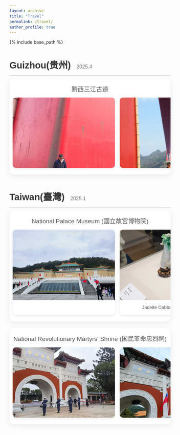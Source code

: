 ```yaml
---
layout: archive
title: "Travel"
permalink: /travel/
author_profile: true
---
```


{% include base_path %}

<style>
  @import url('https://fonts.googleapis.com/css2?family=Poppins:wght@300;400;600&display=swap');

  .travel-log-container {
    font-family: 'Poppins', sans-serif;
    color: #333;
    line-height: 1.6;
    margin-top: 2rem;
  }

  .trip-section {
    margin-bottom: 3rem;
  }

  .trip-section h2 {
    font-size: 1.8rem;
    font-weight: 600;
    margin-bottom: 0.5rem;
    border-bottom: 2px solid #e0e0e0;
    padding-bottom: 0.5rem;
  }

  .trip-section h2 .trip-date {
    font-size: 1rem;
    font-weight: 300;
    color: #777;
    margin-left: 10px;
  }

  .slider-title {
    font-size: 1.2rem;
    font-weight: 500;
    margin: 10px 0;
    color: #555;
    text-align: center;
  }

  .slider-container {
    position: relative;
    overflow-x: auto;  /* Enable horizontal scrolling */
    padding: 10px;
    background: #ffffff;
    border-radius: 15px;
    box-shadow: 0 5px 20px rgba(0,0,0,0.08);
    margin-bottom: 20px;
    scrollbar-color: #888 #f1f1f1; /* For Firefox */
  }
  
  /* Custom scrollbar for WebKit browsers */
  .slider-container::-webkit-scrollbar {
    height: 8px;
  }

  .slider-container::-webkit-scrollbar-track {
    background: #f1f1f1;
    border-radius: 10px;
  }

  .slider-container::-webkit-scrollbar-thumb {
    background: #888;
    border-radius: 10px;
  }

  .slider-container::-webkit-scrollbar-thumb:hover {
    background: #555;
  }

  .slider-track {
    display: flex;
    gap: 15px;
    user-select: none;
    padding-bottom: 10px; /* Add padding to avoid scrollbar overlap */
  }

  .photo-card {
    flex: 0 0 320px;
    background: #fff;
    border-radius: 10px;
    overflow: hidden;
    box-shadow: 0 2px 8px rgba(0,0,0,0.1);
    transition: transform 0.3s ease;
    cursor: pointer;
    position: relative;
  }

  .photo-card:hover {
    transform: translateY(-3px);
  }

  .photo-card img {
    width: 100%;
    height: 220px;
    object-fit: cover;
    display: block;
  }
  
  .zoom-icon {
    position: absolute;
    top: 10px;
    right: 10px;
    background: rgba(0,0,0,0.5);
    color: white;
    width: 30px;
    height: 30px;
    border-radius: 50%;
    display: flex;
    justify-content: center;
    align-items: center;
    font-size: 16px;
    opacity: 0;
    transition: opacity 0.3s;
    z-index: 2;
  }
  
  .photo-card:hover .zoom-icon {
    opacity: 1;
  }

  .photo-card .caption {
    padding: 12px;
    text-align: center;
  }

  .photo-card p {
    margin: 0;
    font-size: 0.9rem;
    color: #555;
  }
  
  .modal {
    display: none;
    position: fixed;
    z-index: 1000;
    left: 0;
    top: 0;
    width: 100%;
    height: 100%;
    background-color: rgba(0, 0, 0, 0.9);
    overflow: auto;
  }

  .modal-content {
    margin: auto;
    display: block;
    max-width: 90%;
    max-height: 90%;
    position: absolute;
    top: 50%;
    left: 50%;
    transform: translate(-50%, -50%);
  }

  .close {
    position: absolute;
    top: 15px;
    right: 35px;
    color: #f1f1f1;
    font-size: 40px;
    font-weight: bold;
    transition: 0.3s;
    cursor: pointer;
  }

  .close:hover,
  .close:focus {
    color: #bbb;
    text-decoration: none;
  }
</style>

<div class="travel-log-container">

  <div class="trip-section">
    <h2>Guizhou(贵州) <span class="trip-date">2025.4</span></h2>
    <div class="slider-container">
      <h3 class="slider-title">黔西三江古道</h3>
      <div class="slider-track">
        <div class="photo-card">
          <div class="zoom-icon">🔍</div>
          <img src="/images/travel/guizhou/guizhou1.jpg" alt="">
        </div>
        <div class="photo-card">
          <div class="zoom-icon">🔍</div>
          <img src="/images/travel/guizhou/guizhou2.jpg" alt="">
        </div>
        <div class="photo-card">
          <div class="zoom-icon">🔍</div>
          <img src="/images/travel/guizhou/guizhou3.jpg" alt="">
        </div>
        <div class="photo-card">
          <div class="zoom-icon">🔍</div>
          <img src="/images/travel/guizhou/guizhou4.jpg" alt="">
        </div>
        <div class="photo-card">
          <div class="zoom-icon">🔍</div>
          <img src="/images/travel/guizhou/guizhou5.jpg" alt="">
        </div>
        <div class="photo-card">
          <div class="zoom-icon">🔍</div>
          <img src="/images/travel/guizhou/guizhou6.jpg" alt="">
        </div>
        <div class="photo-card">
          <div class="zoom-icon">🔍</div>
          <img src="/images/travel/guizhou/guizhou7.jpg" alt="">
        </div>
        <div class="photo-card">
          <div class="zoom-icon">🔍</div>
          <img src="/images/travel/guizhou/guizhou8.jpg" alt="">
        </div>
        <div class="photo-card">
          <div class="zoom-icon">🔍</div>
          <img src="/images/travel/guizhou/guizhou9.jpg" alt="">
        </div>
      </div>
    </div>
  </div>

  <div class="trip-section">
    <h2>Taiwan(臺灣) <span class="trip-date">2025.1</span></h2>
    <div class="slider-container">
      <h3 class="slider-title">National Palace Museum (國立故宮博物院)</h3>
      <div class="slider-track">
        <div class="photo-card">
          <div class="zoom-icon">🔍</div>
          <img src="/images/travel/taiwan/taiwan1.jpg" alt="National Palace Museum">
        </div>
        <div class="photo-card">
          <div class="zoom-icon">🔍</div>
          <img src="/images/travel/taiwan/taiwan2.jpg" alt="Jadeite Cabbage">
          <div class="caption"><p>Jadeite Cabbage (翠玉白菜)</p></div>
        </div>
      </div>
    </div>
    <div class="slider-container">
      <h3 class="slider-title">National Revolutionary Martyrs' Shrine (国民革命忠烈祠)</h3>
      <div class="slider-track">
        <div class="photo-card">
          <div class="zoom-icon">🔍</div>
          <img src="/images/travel/taiwan/taiwan11.jpg" alt="National Revolutionary Martyrs' Shrine">
        </div>
        <div class="photo-card">
          <div class="zoom-icon">🔍</div>
          <img src="/images/travel/taiwan/taiwan12.jpg" alt="National Revolutionary Martyrs' Shrine">
        </div>
        <div class="photo-card">
          <div class="zoom-icon">🔍</div>
          <img src="/images/travel/taiwan/taiwan13.jpg" alt="National Revolutionary Martyrs' Shrine">
        </div>
      </div>
    </div>
  </div>

</div>

<!-- Image Modal -->
<div id="imageModal" class="modal">
  <span class="close">&times;</span>
  <img class="modal-content" id="modalImage">
</div>

<script>
  document.addEventListener('DOMContentLoaded', function() {
    // Handle wheel and mouse drag events
    const sliders = document.querySelectorAll('.slider-container');
    
    sliders.forEach(function(slider) {
      // Mouse wheel event
      slider.addEventListener('wheel', function(e) {
        // No preventDefault to allow vertical page scroll when slider is at ends
        if (this.scrollWidth > this.clientWidth) {
            this.scrollLeft += e.deltaY;
        }
      }, { passive: true }); // Use passive for better scroll performance
      
      // Mouse drag event
      let isDragging = false;
      let startPosition;
      let scrollLeftStart;
      
      slider.addEventListener('mousedown', function(e) {
        isDragging = true;
        startPosition = e.pageX - this.offsetLeft;
        scrollLeftStart = this.scrollLeft;
        this.style.cursor = 'grabbing';
      });
      
      slider.addEventListener('mousemove', function(e) {
        if (!isDragging) return;
        e.preventDefault(); // Prevent text selection while dragging
        const x = e.pageX - this.offsetLeft;
        const walk = (x - startPosition) * 2; // scroll-fast
        this.scrollLeft = scrollLeftStart - walk;
      });
      
      slider.addEventListener('mouseup', function(e) {
        isDragging = false;
        this.style.cursor = 'grab';
      });
      
      slider.addEventListener('mouseleave', function() {
        isDragging = false;
        this.style.cursor = 'grab';
      });
    });
    
    // Image click to enlarge functionality
    const modal = document.getElementById('imageModal');
    const modalImg = document.getElementById('modalImage');
    const closeBtn = document.getElementsByClassName('close')[0];
    
    const photoCards = document.querySelectorAll('.photo-card');
    
    photoCards.forEach(function(card) {
      let isDraggingOnCard = false;
      let startX;

      card.addEventListener('mousedown', function(e) {
          startX = e.clientX;
          isDraggingOnCard = false;
      });

      card.addEventListener('mousemove', function(e) {
          if (Math.abs(e.clientX - startX) > 5) { // Threshold to detect drag
              isDraggingOnCard = true;
          }
      });

      card.addEventListener('mouseup', function(e) {
          if (!isDraggingOnCard) {
              const img = this.querySelector('img');
              if (img) {
                  modal.style.display = 'block';
                  modalImg.src = img.src;
              }
          }
      });
    });
    
    // Close modal
    closeBtn.addEventListener('click', function() {
      modal.style.display = 'none';
    });
    
    window.addEventListener('click', function(e) {
      if (e.target === modal) {
        modal.style.display = 'none';
      }
    });
    
    // Close modal with ESC key
    document.addEventListener('keydown', function(e) {
      if (e.key === 'Escape') {
        modal.style.display = 'none';
      }
    });
  });
</script>